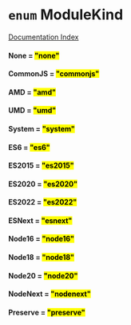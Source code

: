 # `enum` ModuleKind

[Documentation Index](../README.md)

#### None = <mark>"none"</mark>



#### CommonJS = <mark>"commonjs"</mark>



#### AMD = <mark>"amd"</mark>



#### UMD = <mark>"umd"</mark>



#### System = <mark>"system"</mark>



#### ES6 = <mark>"es6"</mark>



#### ES2015 = <mark>"es2015"</mark>



#### ES2020 = <mark>"es2020"</mark>



#### ES2022 = <mark>"es2022"</mark>



#### ESNext = <mark>"esnext"</mark>



#### Node16 = <mark>"node16"</mark>



#### Node18 = <mark>"node18"</mark>



#### Node20 = <mark>"node20"</mark>



#### NodeNext = <mark>"nodenext"</mark>



#### Preserve = <mark>"preserve"</mark>



